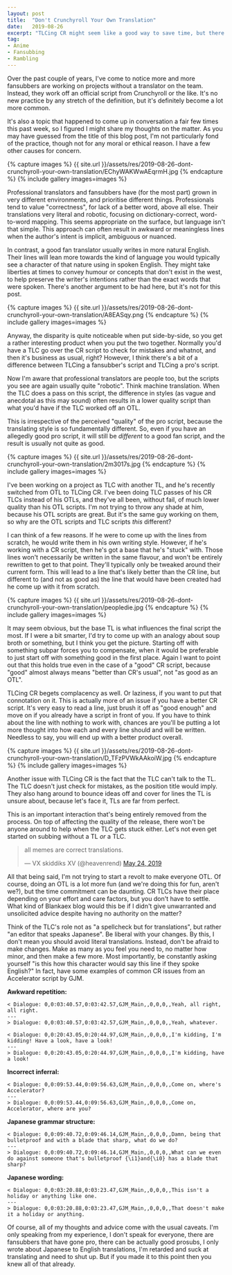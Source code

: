```yaml
---
layout: post
title:  "Don't Crunchyroll Your Own Translation"
date:   2019-08-26
excerpt: "TLCing CR might seem like a good way to save time, but there are a few issues that come with the territory."
tag:
- Anime
- Fansubbing
- Rambling
---
```


Over the past couple of years, I've come to notice more and more fansubbers are working on projects without a translator on the team. Instead, they work off an official script from Crunchyroll or the like. It's no new practice by any stretch of the definition, but it's definitely become a lot more common.

It's also a topic that happened to come up in conversation a fair few times this past week, so I figured I might share my thoughts on the matter. As you may have guessed from the title of this blog post, I'm not particularly fond of the practice, though not for any moral or ethical reason. I have a few other causes for concern.

{% capture images %}
    {{ site.url }}/assets/res/2019-08-26-dont-crunchyroll-your-own-translation/EChyWAKWwAEqrmH.jpg
{% endcapture %}
{% include gallery images=images %}

Professional translators and fansubbers have (for the most part) grown in very different environments, and prioritise different things. Professionals tend to value "correctness", for lack of a better word, above all else. Their translations very literal and robotic, focusing on dictionary-correct, word-to-word mapping. This seems appropriate on the surface, but language isn't that simple. This approach can often result in awkward or meaningless lines when the author's intent is implicit, ambiguous or nuanced.

In contrast, a good fan translator usually writes in more natural English. Their lines will lean more towards the kind of language you would typically see a character of that nature using in spoken English. They might take liberties at times to convey humour or concepts that don't exist in the west, to help preserve the writer's intentions rather than the exact words that were spoken. There's another argument to be had here, but it's not for this post.

{% capture images %}
    {{ site.url }}/assets/res/2019-08-26-dont-crunchyroll-your-own-translation/A8EASqy.png
{% endcapture %}
{% include gallery images=images %}

Anyway, the disparity is quite noticeable when put side-by-side, so you get a rather interesting product when you put the two together. Normally you'd have a TLC go over the CR script to check for mistakes and whatnot, and then it's business as usual, right? However, I think there's a bit of a difference between TLCing a fansubber's script and TLCing a pro's script.

Now I'm aware that professional translators are people too, but the scripts you see are again usually quite "robotic". Think machine translation. When the TLC does a pass on this script, the difference in styles (as vague and anecdotal as this may sound) often results in a lower quality script than what you'd have if the TLC worked off an OTL.

This is irrespective of the perceived "quality" of the pro script, because the translating style is so fundamentally different. So, even if you have an allegedly good pro script, it will still be _different_ to a good fan script, and the result is usually not quite as good.

{% capture images %}
    {{ site.url }}/assets/res/2019-08-26-dont-crunchyroll-your-own-translation/2m3017s.jpg
{% endcapture %}
{% include gallery images=images %}

I've been working on a project as TLC with another TL, and he's recently switched from OTL to TLCing CR. I've been doing TLC passes of his CR TLCs instead of his OTLs, and they've all been, without fail, of much lower quality than his OTL scripts. I'm not trying to throw any shade at him, because his OTL scripts are great. But it's the same guy working on them, so why are the OTL scripts and TLC scripts _this_ different?

I can think of a few reasons. If he were to come up with the lines from scratch, he would write them in his own writing style. However, if he's working with a CR script, then he's got a base that he's "stuck" with. Those lines won't necessarily be written in the same flavour, and won't be entirely rewritten to get to that point. They'll typically only be tweaked around their current form. This will lead to a line that's likely better than the CR line, but different to (and not as good as) the line that would have been created had he come up with it from scratch.

{% capture images %}
    {{ site.url }}/assets/res/2019-08-26-dont-crunchyroll-your-own-translation/peopledie.jpg
{% endcapture %}
{% include gallery images=images %}

It may seem obvious, but the base TL is what influences the final script the most. If I were a bit smarter, I'd try to come up with an analogy about soup broth or something, but I think you get the picture. Starting off with something subpar forces you to compensate, when it would be preferable to just start off with something good in the first place. Again I want to point out that this holds true even in the case of a "good" CR script, because "good" almost always means "better than CR's usual", not "as good as an OTL".

TLCing CR begets complacency as well. Or laziness, if you want to put that connotation on it. This is actually more of an issue if you have a better CR script. It's very easy to read a line, just brush it off as "good enough" and move on if you already have a script in front of you. If you have to think about the line with nothing to work with, chances are you'll be putting a lot more thought into how each and every line should and will be written. Needless to say, you will end up with a better product overall.

{% capture images %}
    {{ site.url }}/assets/res/2019-08-26-dont-crunchyroll-your-own-translation/D_TFzPVWkAAkoiW.jpg
{% endcapture %}
{% include gallery images=images %}

Another issue with TLCing CR is the fact that the TLC can't talk to the TL. The TLC doesn't just check for mistakes, as the position title would imply. They also hang around to bounce ideas off and cover for lines the TL is unsure about, because let's face it, TLs are far from perfect.

This is an important interaction that's being entirely removed from the process. On top of affecting the quality of the release, there won't be anyone around to help when the TLC gets stuck either. Let's not even get started on subbing without a TL _or_ a TLC.

<blockquote class="twitter-tweet tw-align-center"><p lang="en" dir="ltr">all memes are correct translations.</p>&mdash; VX skiddiks XV (@heavenrend) <a href="https://twitter.com/heavenrend/status/1131947604227559425?ref_src=twsrc%5Etfw">May 24, 2019</a></blockquote> <script async src="https://platform.twitter.com/widgets.js" charset="utf-8"></script> 

All that being said, I'm not trying to start a revolt to make everyone OTL. Of course, doing an OTL is a lot more fun (and we're doing this for fun, aren't we?), but the time commitment can be daunting. CR TLCs have their place depending on your effort and care factors, but you don't have to settle. What kind of Blankaex blog would this be if I didn't give unwarranted and unsolicited advice despite having no authority on the matter?

Think of the TLC's role not as "a spellcheck but for translations", but rather "an editor that speaks Japanese". Be liberal with your changes. By this, I don't mean you should avoid literal translations. Instead, don't be afraid to make changes. Make as many as you feel you need to, no matter how minor, and then make a few more. Most importantly, be constantly asking yourself "is this how this character would say this line if they spoke English?" In fact, have some examples of common CR issues from an Accelerator script by GJM.

**Awkward repetition:**
```
< Dialogue: 0,0:03:40.57,0:03:42.57,GJM_Main,,0,0,0,,Yeah, all right, all right.
---
> Dialogue: 0,0:03:40.57,0:03:42.57,GJM_Main,,0,0,0,,Yeah, whatever.

< Dialogue: 0,0:20:43.05,0:20:44.97,GJM_Main,,0,0,0,,I'm kidding, I'm kidding! Have a look, have a look!
---
> Dialogue: 0,0:20:43.05,0:20:44.97,GJM_Main,,0,0,0,,I'm kidding, have a look!
```
**Incorrect inferral:**
```
< Dialogue: 0,0:09:53.44,0:09:56.63,GJM_Main,,0,0,0,,Come on, where's Accelerator?
---
> Dialogue: 0,0:09:53.44,0:09:56.63,GJM_Main,,0,0,0,,Come on, Accelerator, where are you?
```
**Japanese grammar structure:**
```
< Dialogue: 0,0:09:40.72,0:09:46.14,GJM_Main,,0,0,0,,Damn, being that bulletproof and with a blade that sharp, what do we do?
---
> Dialogue: 0,0:09:40.72,0:09:46.14,GJM_Main,,0,0,0,,What can we even do against someone that's bulletproof {\i1}and{\i0} has a blade that sharp?
```
**Japanese wording:**
```
< Dialogue: 0,0:03:20.88,0:03:23.47,GJM_Main,,0,0,0,,This isn't a holiday or anything like one.
---
> Dialogue: 0,0:03:20.88,0:03:23.47,GJM_Main,,0,0,0,,That doesn't make it a holiday or anything.
```

Of course, all of my thoughts and advice come with the usual caveats. I'm only speaking from my experience, I don't speak for everyone, there are fansubbers that have gone pro, there can be actually good prosubs, I only wrote about Japanese to English translations, I'm retarded and suck at translating and need to shut up. But if you made it to this point then you knew all of that already.
